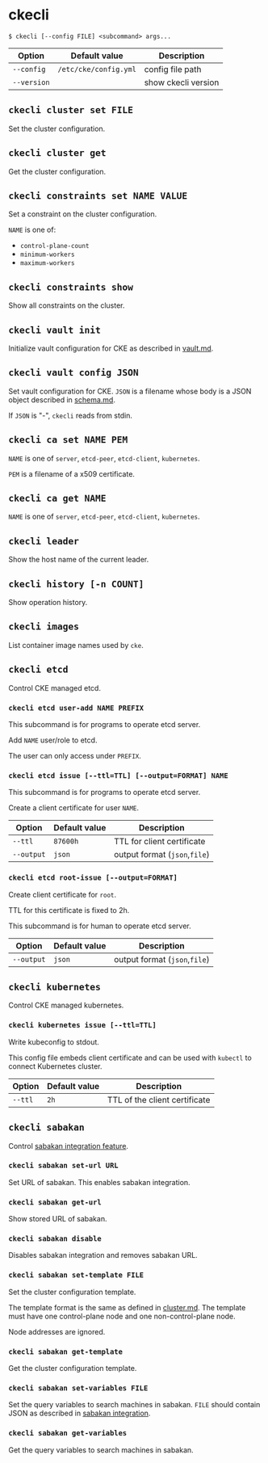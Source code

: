 ckecli
======

```console
$ ckecli [--config FILE] <subcommand> args...
```

Option      | Default value         | Description
----------  | --------------------- | -----------
`--config`  | `/etc/cke/config.yml` | config file path
`--version` |                       | show ckecli version

`ckecli cluster set FILE`
-------------------------

Set the cluster configuration.

`ckecli cluster get`
--------------------

Get the cluster configuration.

`ckecli constraints set NAME VALUE`
-----------------------------------

Set a constraint on the cluster configuration.

`NAME` is one of:

- `control-plane-count`
- `minimum-workers`
- `maximum-workers`

`ckecli constraints show`
-------------------------

Show all constraints on the cluster.

`ckecli vault init`
--------------------------

Initialize vault configuration for CKE as described in [vault.md](vault.md).

`ckecli vault config JSON`
--------------------------

Set vault configuration for CKE.
`JSON` is a filename whose body is a JSON object described in [schema.md](schema.md#vault).

If `JSON` is "-", `ckecli` reads from stdin.


`ckecli ca set NAME PEM`
------------------------

`NAME` is one of `server`, `etcd-peer`, `etcd-client`, `kubernetes`.

`PEM` is a filename of a x509 certificate.

`ckecli ca get NAME`
--------------------

`NAME` is one of `server`, `etcd-peer`, `etcd-client`, `kubernetes`.

`ckecli leader`
-------------------------

Show the host name of the current leader.

`ckecli history [-n COUNT]`
---------------------------

Show operation history.

`ckecli images`
---------------

List container image names used by `cke`.

`ckecli etcd`
-------------

Control CKE managed etcd.

### `ckecli etcd user-add NAME PREFIX`

This subcommand is for programs to operate etcd server.

Add `NAME` user/role to etcd.

The user can only access under `PREFIX`.

### `ckecli etcd issue [--ttl=TTL] [--output=FORMAT] NAME`

This subcommand is for programs to operate etcd server.

Create a client certificate for user `NAME`.

Option     | Default value | Description
---------- | ------------- | -----------
`--ttl`    | `87600h`      | TTL for client certificate
`--output` | `json`        | output format (`json`,`file`)

### `ckecli etcd root-issue [--output=FORMAT]`

Create client certificate for `root`.

TTL for this certificate is fixed to 2h.

This subcommand is for human to operate etcd server.

Option     | Default value | Description
---------- | ------------- | -----------
`--output` | `json`        | output format (`json`,`file`)


`ckecli kubernetes`
-------------------

Control CKE managed kubernetes.

### `ckecli kubernetes issue [--ttl=TTL]`

Write kubeconfig to stdout.

This config file embeds client certificate and can be used with `kubectl` to connect Kubernetes cluster.

Option  | Default value | Description
------- | ------------- | -----------
`--ttl` | `2h`          | TTL of the client certificate

`ckecli sabakan`
----------------

Control [sabakan integration feature](sabakan-integration.md).

### `ckecli sabakan set-url URL`

Set URL of sabakan.  This enables sabakan integration.

### `ckecli sabakan get-url`

Show stored URL of sabakan.

### `ckecli sabakan disable`

Disables sabakan integration and removes sabakan URL.

### `ckecli sabakan set-template FILE`

Set the cluster configuration template.

The template format is the same as defined in [cluster.md](cluster.md).
The template must have one control-plane node and one non-control-plane node.

Node addresses are ignored.

### `ckecli sabakan get-template`

Get the cluster configuration template.

### `ckecli sabakan set-variables FILE`

Set the query variables to search machines in sabakan.
`FILE` should contain JSON as described in [sabakan integration](sabakan-integration.md#variables).

### `ckecli sabakan get-variables`

Get the query variables to search machines in sabakan.
